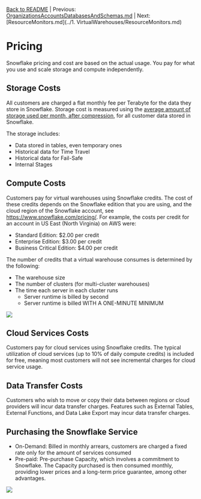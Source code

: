 [Back to README](../README.md) | Previous: [OrganizationsAccountsDatabasesAndSchemas.md](OrganizationsAccountsDatabasesAndSchemas.md) | Next: [ResourceMonitors.md](../1. VirtualWarehouses/ResourceMonitors.md)

# Pricing #

Snowflake pricing and cost are based on the actual usage. You pay for what you use and scale storage and compute independently.

## Storage Costs ##
All customers are charged a flat monthly fee per Terabyte for the data they store in Snowflake. Storage cost is measured using the [average amount of storage used per month, after compression](https://www.snowflake.com/en/data-cloud/pricing-options/), for all customer data stored in Snowflake.

The storage includes:
* Data stored in tables, even temporary ones
* Historical data for Time Travel 
* Historical data for Fail-Safe 
* Internal Stages

## Compute Costs ##
Customers pay for virtual warehouses using Snowflake credits. The cost of these credits depends on the Snowflake edition that you are using, and the cloud region of the Snowflake account, see https://www.snowflake.com/pricing/. For example, the costs per credit for an account in US East (North Virginia) on AWS were:
* Standard Edition: $2.00 per credit
* Enterprise Edition: $3.00 per credit
* Business Critical Edition: $4.00 per credit

The number of credits that a virtual warehouse consumes is determined by the following:
* The warehouse size
* The number of clusters (for multi-cluster warehouses)
* The time each server in each cluster runs
  * Server runtime is billed by second
  * Server runtime is billed WITH A ONE-MINUTE MINIMUM

![](../images/VirtualWarehousesCreditsPerHour.png)

## Cloud Services Costs ##
Customers pay for cloud services using Snowflake credits. The typical utilization of cloud services (up to 10% of daily compute credits) is included for free, meaning most customers will not see incremental charges for cloud service usage.

## Data Transfer Costs ##
Customers who wish to move or copy their data between regions or cloud providers will incur data transfer charges. Features such as External Tables, External Functions, and Data Lake Export may incur data transfer charges.

## Purchasing the Snowflake Service ## 
* On-Demand: Billed in monthly arrears, customers are charged a fixed rate only for the amount of services consumed
* Pre-paid: Pre-purchase Capacity, which involves a commitment to Snowflake. The Capacity purchased is then consumed monthly, providing lower prices and a long-term price guarantee, among other advantages.

![](../images/OnDemandVsPrePurchaseCapacityForStorage.webp)
